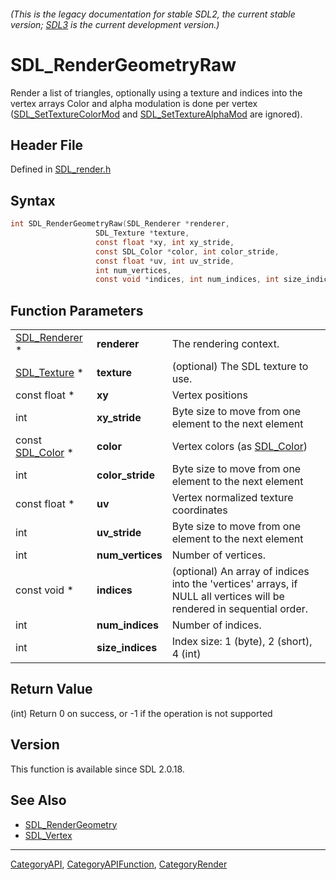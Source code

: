 ###### (This is the legacy documentation for stable SDL2, the current stable version; [SDL3](https://wiki.libsdl.org/SDL3/) is the current development version.)
# SDL_RenderGeometryRaw

Render a list of triangles, optionally using a texture and indices into the vertex arrays Color and alpha modulation is done per vertex ([SDL_SetTextureColorMod](SDL_SetTextureColorMod) and [SDL_SetTextureAlphaMod](SDL_SetTextureAlphaMod) are ignored).

## Header File

Defined in [SDL_render.h](https://github.com/libsdl-org/SDL/blob/SDL2/include/SDL_render.h)

## Syntax

```c
int SDL_RenderGeometryRaw(SDL_Renderer *renderer,
                   SDL_Texture *texture,
                   const float *xy, int xy_stride,
                   const SDL_Color *color, int color_stride,
                   const float *uv, int uv_stride,
                   int num_vertices,
                   const void *indices, int num_indices, int size_indices);
```

## Function Parameters

|                                |                  |                                                                                                                       |
| ------------------------------ | ---------------- | --------------------------------------------------------------------------------------------------------------------- |
| [SDL_Renderer](SDL_Renderer) * | **renderer**     | The rendering context.                                                                                                |
| [SDL_Texture](SDL_Texture) *   | **texture**      | (optional) The SDL texture to use.                                                                                    |
| const float *                  | **xy**           | Vertex positions                                                                                                      |
| int                            | **xy_stride**    | Byte size to move from one element to the next element                                                                |
| const [SDL_Color](SDL_Color) * | **color**        | Vertex colors (as [SDL_Color](SDL_Color))                                                                             |
| int                            | **color_stride** | Byte size to move from one element to the next element                                                                |
| const float *                  | **uv**           | Vertex normalized texture coordinates                                                                                 |
| int                            | **uv_stride**    | Byte size to move from one element to the next element                                                                |
| int                            | **num_vertices** | Number of vertices.                                                                                                   |
| const void *                   | **indices**      | (optional) An array of indices into the 'vertices' arrays, if NULL all vertices will be rendered in sequential order. |
| int                            | **num_indices**  | Number of indices.                                                                                                    |
| int                            | **size_indices** | Index size: 1 (byte), 2 (short), 4 (int)                                                                              |

## Return Value

(int) Return 0 on success, or -1 if the operation is not supported

## Version

This function is available since SDL 2.0.18.

## See Also

- [SDL_RenderGeometry](SDL_RenderGeometry)
- [SDL_Vertex](SDL_Vertex)

----
[CategoryAPI](CategoryAPI), [CategoryAPIFunction](CategoryAPIFunction), [CategoryRender](CategoryRender)

